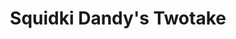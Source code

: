 ---
slug: squidki-dandys-twotake-154
title: Squidki Dandy's Twotake
description: "Squidki Dandy's Twotake is an exciting online game. Play for free directly in your browser!"
icon: /images/new_mods/Sprunki Dandy's Twotake.png
url: https://wowtbc.net/sprunkin/dandy-twotake/index.html
previewImage: /images/new_mods/Sprunki Dandy's Twotake.png
type: new mods

# SEO配置
seo:
  title: "Squidki Dandy's Twotake - Play Free Online Game | Fun Browser Games"
  description: "Squidki Dandy's Twotake - Play this fun online game for free in your browser. No download required!"
  ogImage: "/images/new_mods/Sprunki Dandy's Twotake.png"
  keywords: "squidki-dandys-twotake-154, online game, browser game, free game, new mods game, play online"

videoUrls:
  - https://www.youtube.com/embed/example1
  - https://www.youtube.com/embed/example2

whyPlay:
  title: "Why Play Squidki Dandy's Twotake?"
  items:
    - "Immersive Gameplay: Squidki Dandy's Twotake offers an engaging and immersive gaming experience that will keep you entertained for hours"
    - "Challenging Levels: Test your skills with increasingly difficult challenges and obstacles"
    - "Beautiful Graphics: Enjoy stunning visuals and smooth animations that bring the game world to life"
    - "Regular Updates: New content and features are added regularly to keep the game fresh and exciting"
    - "Free to Play: Experience all the fun without spending a penny"
    - "Community Features: Connect with other players, share strategies, and compete for high scores"
    - "Cross-Platform: Play on any device with a web browser, no downloads required"

features:
  title: "Key Features of Squidki Dandy's Twotake"
  image: "/images/new_mods/Sprunki Dandy's Twotake.png"
  items:
    - "Intuitive Controls: Easy to learn controls make Squidki Dandy's Twotake accessible for players of all skill levels"
    - "Multiple Game Modes: Enjoy various gameplay options that provide different challenges and experiences"
    - "Character Customization: Personalize your gaming experience with unique characters and items"
    - "Achievement System: Complete special tasks to earn rewards and recognition"
    - "Leaderboards: Compete with players worldwide and see who can achieve the highest scores"

characteristics:
  title: "Game Characteristics"
  image: "/images/new_mods/Sprunki Dandy's Twotake.png"
  items:
    - "Genre: New mods game with elements of strategy and skill"
    - "Difficulty: Suitable for both casual gamers and those seeking a challenge"
    - "Play Time: Quick sessions or extended gameplay, depending on your preference"
    - "Art Style: Vibrant and engaging visuals that enhance the gaming experience"
    - "Sound Design: Immersive audio that complements the gameplay perfectly"

info: "Squidki Dandy's Twotake is an exciting online game that offers players a unique and engaging gaming experience. With its intuitive controls, stunning visuals, and challenging gameplay, Squidki Dandy's Twotake provides hours of entertainment for players of all ages and skill levels. Whether you're looking for a quick gaming session during a break or an extended play session, Squidki Dandy's Twotake delivers an immersive experience that will keep you coming back for more. The game features multiple levels of increasing difficulty, ensuring that players are constantly challenged as they progress. With regular updates adding new content and features, Squidki Dandy's Twotake remains fresh and exciting, providing endless entertainment options for its growing community of players."

howToPlayIntro: "Welcome to Squidki Dandy's Twotake! This guide will walk you through the basics and help you master the game. Whether you're a beginner or looking to improve your skills, these tips and instructions will enhance your gaming experience."

howToPlaySteps:
  - title: "Getting Started"
    description: "Begin your Squidki Dandy's Twotake adventure by familiarizing yourself with the controls. Use your keyboard or mouse to navigate through the game interface. The tutorial will guide you through the basic mechanics and help you understand the objectives."
  - title: "Understanding the Objectives"
    description: "In Squidki Dandy's Twotake, your main goal is to progress through levels by completing specific objectives. Each level presents unique challenges that require different strategies and approaches."
  - title: "Mastering the Controls"
    description: "Practice using the controls to improve your precision and reaction time. Squidki Dandy's Twotake requires quick reflexes and strategic thinking to overcome obstacles and defeat opponents."
  - title: "Utilizing Power-ups"
    description: "Collect power-ups throughout the game to enhance your abilities and overcome difficult challenges. Each power-up offers unique advantages that can be crucial for success."
  - title: "Developing Strategies"
    description: "As you progress in Squidki Dandy's Twotake, develop effective strategies for different scenarios. Analyze patterns, anticipate challenges, and adapt your approach to maximize your performance."

faq:
  title: "Frequently Asked Questions about Squidki Dandy's Twotake"
  items:
    - question: "Is Squidki Dandy's Twotake free to play?"
      answer: "Yes, Squidki Dandy's Twotake is completely free to play directly in your web browser. No downloads or purchases are required to enjoy the full game experience."
    - question: "Can I play Squidki Dandy's Twotake on mobile devices?"
      answer: "Yes, Squidki Dandy's Twotake is optimized for both desktop and mobile play. You can enjoy the game on any device with a web browser and internet connection."
    - question: "Are there any in-game purchases?"
      answer: "While Squidki Dandy's Twotake is free to play, there may be optional in-game purchases available for cosmetic items or additional features that don't affect core gameplay."
    - question: "How often is Squidki Dandy's Twotake updated?"
      answer: "The developers regularly update Squidki Dandy's Twotake with new content, features, and improvements based on player feedback and game performance."
    - question: "Can I play Squidki Dandy's Twotake offline?"
      answer: "Currently, Squidki Dandy's Twotake requires an internet connection to play as it's a browser-based online game."
    - question: "Is Squidki Dandy's Twotake suitable for children?"
      answer: "Yes, Squidki Dandy's Twotake is designed to be family-friendly and suitable for players of all ages."
    - question: "How do I report bugs or issues?"
      answer: "If you encounter any problems while playing Squidki Dandy's Twotake, you can report them through the game's support page or contact the developers directly through their website."
    - question: "Still Have Questions?"
      answer: "If you have additional questions about Squidki Dandy's Twotake that aren't covered in this FAQ, please visit our support center or contact our customer service team for assistance."
---